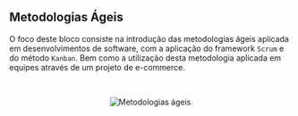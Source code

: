 ## Metodologias Ágeis

O foco deste bloco consiste na introdução das metodologias ágeis aplicada em desenvolvimentos de software, com a aplicação do framework `Scrum` e do método `Kanban`. Bem como a utilização desta metodologia aplicada em equipes através de um projeto de e-commerce.

<br>

<p align="center">
  <img src="https://www.qualitylogic.com/wp-content/uploads/2019/04/Agile-Test-Automation.png" alt="Metodologias ágeis"/>
</p>
